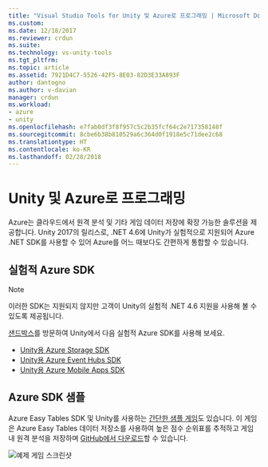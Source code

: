 ```yaml
---
title: "Visual Studio Tools for Unity 및 Azure로 프로그래밍 | Microsoft Docs"
ms.custom: 
ms.date: 12/18/2017
ms.reviewer: crdun
ms.suite: 
ms.technology: vs-unity-tools
ms.tgt_pltfrm: 
ms.topic: article
ms.assetid: 7921D4C7-5526-42F5-8E03-82D3E33A893F
author: dantogno
ms.author: v-davian
manager: crdun
ms.workload:
- azure
- unity
ms.openlocfilehash: e7fab0df3f8f957c5c2b35fcf64c2e717358148f
ms.sourcegitcommit: 8cbe6b38b810529a6c364d0f1918e5c71dee2c68
ms.translationtype: HT
ms.contentlocale: ko-KR
ms.lasthandoff: 02/28/2018
---
```

# <a name="programming-with-unity-and-azure"></a>Unity 및 Azure로 프로그래밍

Azure는 클라우드에서 원격 분석 및 기타 게임 데이터 저장에 확장 가능한 솔루션을 제공합니다. Unity 2017의 릴리스로, .NET 4.6에 Unity가 실험적으로 지원되어 Azure .NET SDK를 사용할 수 있어 Azure를 어느 때보다도 간편하게 통합할 수 있습니다.

## <a name="experimental-azure-sdks"></a>실험적 Azure SDK

> [!NOTE]
> 이러한 SDK는 지원되지 않지만 고객이 Unity의 실험적 .NET 4.6 지원을 사용해 볼 수 있도록 제공됩니다.

[샌드박스](/sandbox/)를 방문하여 Unity에서 다음 실험적 Azure SDK를 사용해 보세요.

* [Unity용 Azure Storage SDK](https://aka.ms/azstoragegamedev)
* [Unity용 Azure Event Hubs SDK](https://aka.ms/azeventhubsgamedev)
* [Unity용 Azure Mobile Apps SDK](https://aka.ms/azmobileappsgamedev)

## <a name="azure-sdk-sample"></a>Azure SDK 샘플

Azure Easy Tables SDK 및 Unity를 사용하는 [간단한 샘플 게임](https://aka.ms/azmobileappsracer)도 있습니다. 이 게임은 Azure Easy Tables 데이터 저장소를 사용하여 높은 점수 순위표를 추적하고 게임 내 원격 분석을 저장하며 [GitHub에서 다운로드](https://aka.ms/azsamples-unity)할 수 있습니다.

![예제 게임 스크린샷](media/vstu_azure-test-sample-game-image2.png)
